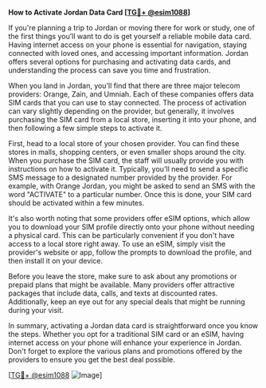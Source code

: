 **How to Activate Jordan Data Card [[TG💪+ @esim1088](https://t.me/s/esim1088)]**

If you're planning a trip to Jordan or moving there for work or study, one of the first things you'll want to do is get yourself a reliable mobile data card. Having internet access on your phone is essential for navigation, staying connected with loved ones, and accessing important information. Jordan offers several options for purchasing and activating data cards, and understanding the process can save you time and frustration.

When you land in Jordan, you'll find that there are three major telecom providers: Orange, Zain, and Umniah. Each of these companies offers data SIM cards that you can use to stay connected. The process of activation can vary slightly depending on the provider, but generally, it involves purchasing the SIM card from a local store, inserting it into your phone, and then following a few simple steps to activate it.

First, head to a local store of your chosen provider. You can find these stores in malls, shopping centers, or even smaller shops around the city. When you purchase the SIM card, the staff will usually provide you with instructions on how to activate it. Typically, you'll need to send a specific SMS message to a designated number provided by the provider. For example, with Orange Jordan, you might be asked to send an SMS with the word "ACTIVATE" to a particular number. Once this is done, your SIM card should be activated within a few minutes.

It's also worth noting that some providers offer eSIM options, which allow you to download your SIM profile directly onto your phone without needing a physical card. This can be particularly convenient if you don't have access to a local store right away. To use an eSIM, simply visit the provider's website or app, follow the prompts to download the profile, and then install it on your device.

Before you leave the store, make sure to ask about any promotions or prepaid plans that might be available. Many providers offer attractive packages that include data, calls, and texts at discounted rates. Additionally, keep an eye out for any special deals that might be running during your visit.

In summary, activating a Jordan data card is straightforward once you know the steps. Whether you opt for a traditional SIM card or an eSIM, having internet access on your phone will enhance your experience in Jordan. Don't forget to explore the various plans and promotions offered by the providers to ensure you get the best deal possible.

[[TG💪+ @esim1088](https://t.me/s/esim1088) ![Image](https://i.postimg.cc/Y0z9fWf4/image.png)]
